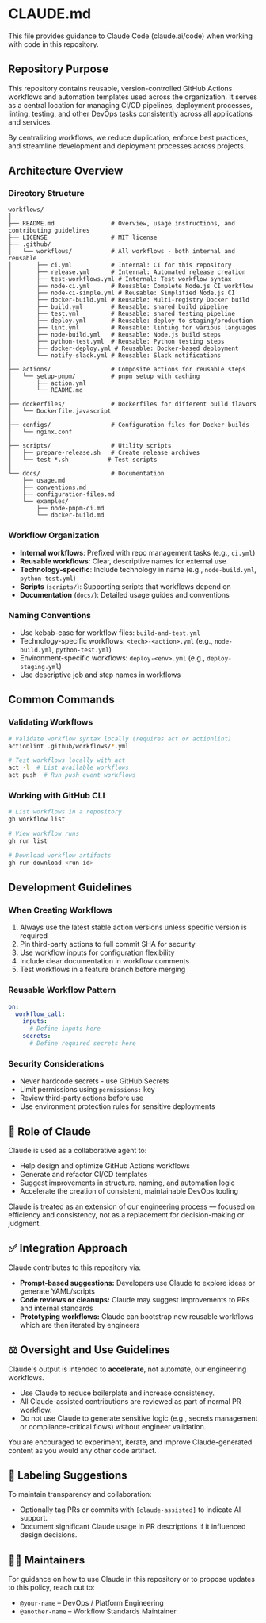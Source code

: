 # CLAUDE.md

This file provides guidance to Claude Code (claude.ai/code) when working with code in this repository.

## Repository Purpose

This repository contains reusable, version-controlled GitHub Actions workflows and automation templates used across
the organization. It serves as a central location for managing CI/CD pipelines, deployment processes, linting,
testing, and other DevOps tasks consistently across all applications and services.

By centralizing workflows, we reduce duplication, enforce best practices, and streamline development and deployment
processes across projects.

## Architecture Overview

### Directory Structure

```text
workflows/
│
├── README.md                # Overview, usage instructions, and contributing guidelines
├── LICENSE                  # MIT license
├── .github/
│   └── workflows/           # All workflows - both internal and reusable
│       ├── ci.yml           # Internal: CI for this repository
│       ├── release.yml      # Internal: Automated release creation
│       ├── test-workflows.yml # Internal: Test workflow syntax
│       ├── node-ci.yml      # Reusable: Complete Node.js CI workflow
│       ├── node-ci-simple.yml # Reusable: Simplified Node.js CI
│       ├── docker-build.yml # Reusable: Multi-registry Docker build
│       ├── build.yml        # Reusable: shared build pipeline
│       ├── test.yml         # Reusable: shared testing pipeline
│       ├── deploy.yml       # Reusable: deploy to staging/production
│       ├── lint.yml         # Reusable: linting for various languages
│       ├── node-build.yml   # Reusable: Node.js build steps
│       ├── python-test.yml  # Reusable: Python testing steps
│       ├── docker-deploy.yml # Reusable: Docker-based deployment
│       └── notify-slack.yml # Reusable: Slack notifications
│
├── actions/                 # Composite actions for reusable steps
│   └── setup-pnpm/          # pnpm setup with caching
│       ├── action.yml
│       └── README.md
│
├── dockerfiles/             # Dockerfiles for different build flavors
│   └── Dockerfile.javascript
│
├── configs/                 # Configuration files for Docker builds
│   └── nginx.conf
│
├── scripts/                 # Utility scripts
│   ├── prepare-release.sh   # Create release archives
│   └── test-*.sh           # Test scripts
│
└── docs/                    # Documentation
    ├── usage.md
    ├── conventions.md
    ├── configuration-files.md
    └── examples/
        ├── node-pnpm-ci.md
        └── docker-build.md
```

### Workflow Organization

- **Internal workflows**: Prefixed with repo management tasks (e.g., `ci.yml`)
- **Reusable workflows**: Clear, descriptive names for external use
- **Technology-specific**: Include technology in name (e.g., `node-build.yml`, `python-test.yml`)
- **Scripts** (`scripts/`): Supporting scripts that workflows depend on
- **Documentation** (`docs/`): Detailed usage guides and conventions

### Naming Conventions

- Use kebab-case for workflow files: `build-and-test.yml`
- Technology-specific workflows: `<tech>-<action>.yml` (e.g., `node-build.yml`, `python-test.yml`)
- Environment-specific workflows: `deploy-<env>.yml` (e.g., `deploy-staging.yml`)
- Use descriptive job and step names in workflows

## Common Commands

### Validating Workflows

```bash
# Validate workflow syntax locally (requires act or actionlint)
actionlint .github/workflows/*.yml

# Test workflows locally with act
act -l  # List available workflows
act push  # Run push event workflows
```

### Working with GitHub CLI

```bash
# List workflows in a repository
gh workflow list

# View workflow runs
gh run list

# Download workflow artifacts
gh run download <run-id>
```

## Development Guidelines

### When Creating Workflows

1. Always use the latest stable action versions unless specific version is required
2. Pin third-party actions to full commit SHA for security
3. Use workflow inputs for configuration flexibility
4. Include clear documentation in workflow comments
5. Test workflows in a feature branch before merging

### Reusable Workflow Pattern

```yaml
on:
  workflow_call:
    inputs:
      # Define inputs here
    secrets:
      # Define required secrets here
```

### Security Considerations

- Never hardcode secrets - use GitHub Secrets
- Limit permissions using `permissions:` key
- Review third-party actions before use
- Use environment protection rules for sensitive deployments

## 🤖 Role of Claude

Claude is used as a collaborative agent to:

- Help design and optimize GitHub Actions workflows
- Generate and refactor CI/CD templates
- Suggest improvements in structure, naming, and automation logic
- Accelerate the creation of consistent, maintainable DevOps tooling

Claude is treated as an extension of our engineering process — focused on efficiency and consistency,
not as a replacement for decision-making or judgment.

## ✅ Integration Approach

Claude contributes to this repository via:

- **Prompt-based suggestions:** Developers use Claude to explore ideas or generate YAML/scripts
- **Code reviews or cleanups:** Claude may suggest improvements to PRs and internal standards
- **Prototyping workflows:** Claude can bootstrap new reusable workflows which are then iterated by engineers

## ⚖️ Oversight and Use Guidelines

Claude's output is intended to **accelerate**, not automate, our engineering workflows.

- Use Claude to reduce boilerplate and increase consistency.
- All Claude-assisted contributions are reviewed as part of normal PR workflow.
- Do not use Claude to generate sensitive logic (e.g., secrets management or compliance-critical flows)
  without engineer validation.

You are encouraged to experiment, iterate, and improve Claude-generated content as you would any other code artifact.

## 💬 Labeling Suggestions

To maintain transparency and collaboration:

- Optionally tag PRs or commits with `[claude-assisted]` to indicate AI support.
- Document significant Claude usage in PR descriptions if it influenced design decisions.

## 🧑‍💻 Maintainers

For guidance on how to use Claude in this repository or to propose updates to this policy, reach out to:

- `@your-name` – DevOps / Platform Engineering
- `@another-name` – Workflow Standards Maintainer

